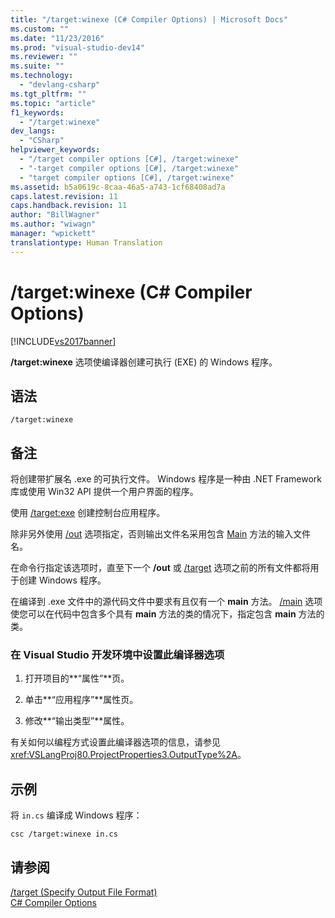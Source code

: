 ```yaml
---
title: "/target:winexe (C# Compiler Options) | Microsoft Docs"
ms.custom: ""
ms.date: "11/23/2016"
ms.prod: "visual-studio-dev14"
ms.reviewer: ""
ms.suite: ""
ms.technology: 
  - "devlang-csharp"
ms.tgt_pltfrm: ""
ms.topic: "article"
f1_keywords: 
  - "/target:winexe"
dev_langs: 
  - "CSharp"
helpviewer_keywords: 
  - "/target compiler options [C#], /target:winexe"
  - "-target compiler options [C#], /target:winexe"
  - "target compiler options [C#], /target:winexe"
ms.assetid: b5a0619c-8caa-46a5-a743-1cf68408ad7a
caps.latest.revision: 11
caps.handback.revision: 11
author: "BillWagner"
ms.author: "wiwagn"
manager: "wpickett"
translationtype: Human Translation
---
```

# /target:winexe (C# Compiler Options)
[!INCLUDE[vs2017banner](../../../csharp/includes/vs2017banner.md)]

**\/target:winexe** 选项使编译器创建可执行 \(EXE\) 的 Windows 程序。  
  
## 语法  
  
```  
/target:winexe  
```  
  
## 备注  
 将创建带扩展名 .exe 的可执行文件。  Windows 程序是一种由 .NET Framework 库或使用 Win32 API 提供一个用户界面的程序。  
  
 使用 [\/target:exe](../../../csharp/language-reference/compiler-options/target-exe-compiler-option.md) 创建控制台应用程序。  
  
 除非另外使用 [\/out](../../../csharp/language-reference/compiler-options/out-compiler-option.md) 选项指定，否则输出文件名采用包含 [Main](../../../csharp/programming-guide/main-and-command-args/main-and-command-line-arguments.md) 方法的输入文件名。  
  
 在命令行指定该选项时，直至下一个 **\/out** 或 [\/target](../../../csharp/language-reference/compiler-options/target-compiler-option.md) 选项之前的所有文件都将用于创建 Windows 程序。  
  
 在编译到 .exe 文件中的源代码文件中要求有且仅有一个 **main** 方法。  [\/main](../../../csharp/language-reference/compiler-options/main-compiler-option.md) 选项使您可以在代码中包含多个具有 **main** 方法的类的情况下，指定包含 **main** 方法的类。  
  
### 在 Visual Studio 开发环境中设置此编译器选项  
  
1.  打开项目的**“属性”**页。  
  
2.  单击**“应用程序”**属性页。  
  
3.  修改**“输出类型”**属性。  
  
 有关如何以编程方式设置此编译器选项的信息，请参见 <xref:VSLangProj80.ProjectProperties3.OutputType%2A>。  
  
## 示例  
 将 `in.cs` 编译成 Windows 程序：  
  
```  
csc /target:winexe in.cs  
```  
  
## 请参阅  
 [\/target \(Specify Output File Format\)](../../../csharp/language-reference/compiler-options/target-compiler-option.md)   
 [C\# Compiler Options](../../../csharp/language-reference/compiler-options/index.md)